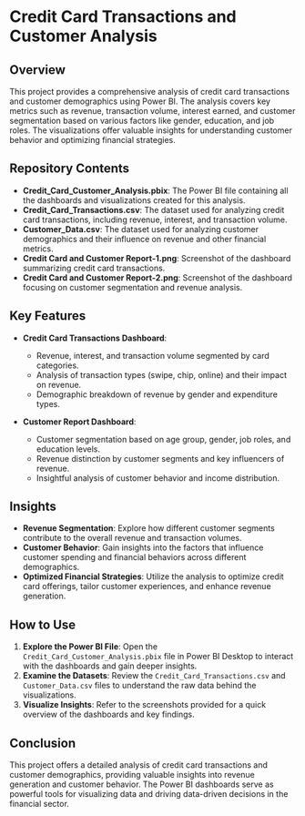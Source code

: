 # Credit Card Transactions and Customer Analysis

## Overview

This project provides a comprehensive analysis of credit card transactions and customer demographics using Power BI. The analysis covers key metrics such as revenue, transaction volume, interest earned, and customer segmentation based on various factors like gender, education, and job roles. The visualizations offer valuable insights for understanding customer behavior and optimizing financial strategies.

## Repository Contents

- **Credit_Card_Customer_Analysis.pbix**: The Power BI file containing all the dashboards and visualizations created for this analysis.
- **Credit_Card_Transactions.csv**: The dataset used for analyzing credit card transactions, including revenue, interest, and transaction volume.
- **Customer_Data.csv**: The dataset used for analyzing customer demographics and their influence on revenue and other financial metrics.
- **Credit Card and Customer Report-1.png**: Screenshot of the dashboard summarizing credit card transactions.
- **Credit Card and Customer Report-2.png**: Screenshot of the dashboard focusing on customer segmentation and revenue analysis.

## Key Features

- **Credit Card Transactions Dashboard**: 
  - Revenue, interest, and transaction volume segmented by card categories.
  - Analysis of transaction types (swipe, chip, online) and their impact on revenue.
  - Demographic breakdown of revenue by gender and expenditure types.

- **Customer Report Dashboard**: 
  - Customer segmentation based on age group, gender, job roles, and education levels.
  - Revenue distinction by customer segments and key influencers of revenue.
  - Insightful analysis of customer behavior and income distribution.

## Insights

- **Revenue Segmentation**: Explore how different customer segments contribute to the overall revenue and transaction volumes.
- **Customer Behavior**: Gain insights into the factors that influence customer spending and financial behaviors across different demographics.
- **Optimized Financial Strategies**: Utilize the analysis to optimize credit card offerings, tailor customer experiences, and enhance revenue generation.

## How to Use

1. **Explore the Power BI File**: Open the `Credit_Card_Customer_Analysis.pbix` file in Power BI Desktop to interact with the dashboards and gain deeper insights.
2. **Examine the Datasets**: Review the `Credit_Card_Transactions.csv` and `Customer_Data.csv` files to understand the raw data behind the visualizations.
3. **Visualize Insights**: Refer to the screenshots provided for a quick overview of the dashboards and key findings.

## Conclusion

This project offers a detailed analysis of credit card transactions and customer demographics, providing valuable insights into revenue generation and customer behavior. The Power BI dashboards serve as powerful tools for visualizing data and driving data-driven decisions in the financial sector.

